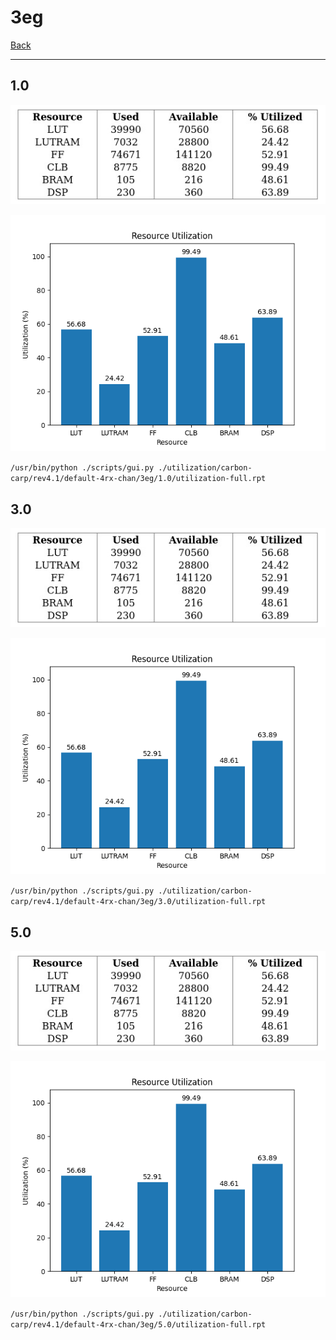 # 3eg

[Back](<../rev4.1.md>)

---

## 1.0

<p align="center">
	<img src="../../../../../images/carbon-carp/rev4.1/default-4rx-chan/3eg/1.0/table.jpg" />
</p>

<p align="center">
	<img src="../../../../../images/carbon-carp/rev4.1/default-4rx-chan/3eg/1.0/graph.png" />
</p>

`/usr/bin/python ./scripts/gui.py ./utilization/carbon-carp/rev4.1/default-4rx-chan/3eg/1.0/utilization-full.rpt`

## 3.0

<p align="center">
	<img src="../../../../../images/carbon-carp/rev4.1/default-4rx-chan/3eg/3.0/table.jpg" />
</p>

<p align="center">
	<img src="../../../../../images/carbon-carp/rev4.1/default-4rx-chan/3eg/3.0/graph.png" />
</p>

`/usr/bin/python ./scripts/gui.py ./utilization/carbon-carp/rev4.1/default-4rx-chan/3eg/3.0/utilization-full.rpt`

## 5.0

<p align="center">
	<img src="../../../../../images/carbon-carp/rev4.1/default-4rx-chan/3eg/5.0/table.jpg" />
</p>

<p align="center">
	<img src="../../../../../images/carbon-carp/rev4.1/default-4rx-chan/3eg/5.0/graph.png" />
</p>

`/usr/bin/python ./scripts/gui.py ./utilization/carbon-carp/rev4.1/default-4rx-chan/3eg/5.0/utilization-full.rpt`

